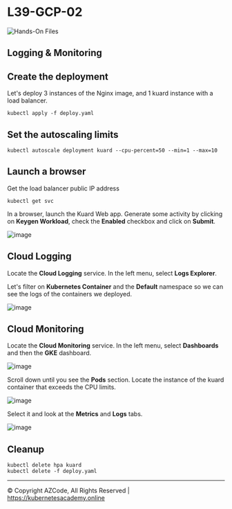 # L39-GCP-02

![Hands-On Files](https://kubernetesacademy.online/wp-content/uploads/2021/06/checked-files-50px.png)

## Logging & Monitoring

## Create the deployment

Let's deploy 3 instances of the Nginx image, and 1 kuard instance with a load balancer.

    kubectl apply -f deploy.yaml

## Set the autoscaling limits

    kubectl autoscale deployment kuard --cpu-percent=50 --min=1 --max=10

## Launch a browser

Get the load balancer public IP address

    kubectl get svc

In a browser, launch the Kuard Web app. Generate some activity by clicking on **Keygen Workload**, check the **Enabled** checkbox and click on **Submit**.

![image](https://kubernetesacademy.online/wp-content/uploads/2021/06/L40-AZ-04-18.png)

## Cloud Logging

Locate the **Cloud Logging** service. In the left menu, select **Logs Explorer**.

Let's filter on **Kubernetes Container** and the **Default** namespace so we can see the logs of the containers we deployed.

![image](https://kubernetesacademy.online/wp-content/uploads/2022/07/L39-GCP-02-01.png)

## Cloud Monitoring

Locate the **Cloud Monitoring** service. In the left menu, select **Dashboards** and then the **GKE** dashboard.

![image](https://kubernetesacademy.online/wp-content/uploads/2022/07/L39-GCP-02-02.png)

Scroll down until you see the **Pods** section.  Locate the instance of the kuard container that exceeds the CPU limits.

![image](https://kubernetesacademy.online/wp-content/uploads/2022/07/L39-GCP-02-03.png)

Select it and look at the **Metrics** and **Logs** tabs.

![image](https://kubernetesacademy.online/wp-content/uploads/2022/07/L39-GCP-02-04.png)

## Cleanup

    kubectl delete hpa kuard
    kubectl delete -f deploy.yaml

---

© Copyright AZCode, All Rights Reserved | https://kubernetesacademy.online